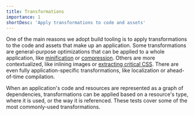 ```yaml
---
title: Transformations
importance: 1
shortDesc: 'Apply transformations to code and assets'
---
```


One of the main reasons we adopt build tooling is to apply transformations to the code and assets that make up an application. Some transformations are general-purpose optimizations that can be applied to a whole application, like [minification] or [compression]. Others are more contextualized, like inlining images or [extracting critical CSS]. There are even fully application-specific transformations, like localization or ahead-of-time compilation.

When an application's code and resources are represented as a graph of dependencies, transformations can be applied based on a resource's type, where it is used, or the way it is referenced. These tests cover some of the most commonly-used transformations.

[minification]: /transformations/minification/
[compression]: /transformations/compress-images/
[extracting critical css]: https://web.dev/extract-critical-css/
